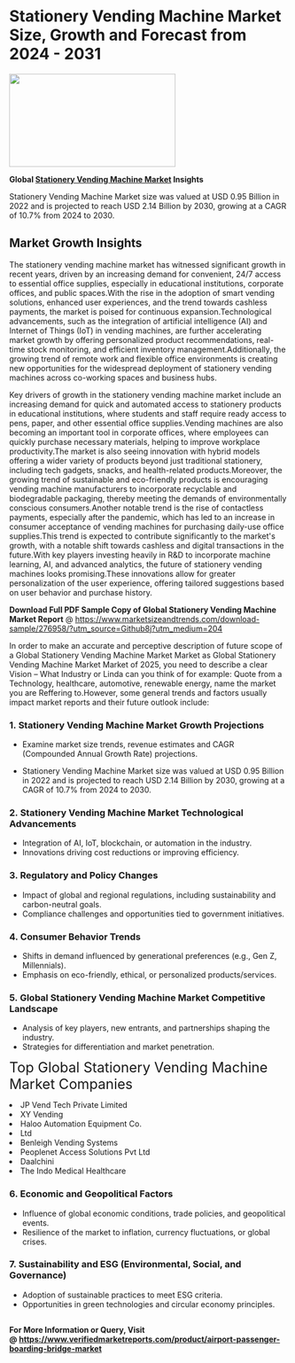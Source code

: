 <H1>Stationery Vending Machine Market Size, Growth and Forecast from 2024 - 2031</H1><img class="aligncenter size-medium wp-image-584254" src="https://thirdeyenews.in/wp-content/uploads/2024/09/Global-Market-Research-300x168.jpeg" alt="" width="300" height="168" /><p><strong>Global&nbsp;<a href="https://www.marketsizeandtrends.com/download-sample/276958/?utm_source=Github8j?utm_medium=204">Stationery Vending Machine Market</a> Insights</strong></p><p>Stationery Vending Machine Market size was valued at USD 0.95 Billion in 2022 and is projected to reach USD 2.14 Billion by 2030, growing at a CAGR of 10.7% from 2024 to 2030.</p><p><h2>Market Growth Insights</h2> <p>The stationery vending machine market has witnessed significant growth in recent years, driven by an increasing demand for convenient, 24/7 access to essential office supplies, especially in educational institutions, corporate offices, and public spaces.With the rise in the adoption of smart vending solutions, enhanced user experiences, and the trend towards cashless payments, the market is poised for continuous expansion.Technological advancements, such as the integration of artificial intelligence (AI) and Internet of Things (IoT) in vending machines, are further accelerating market growth by offering personalized product recommendations, real-time stock monitoring, and efficient inventory management.Additionally, the growing trend of remote work and flexible office environments is creating new opportunities for the widespread deployment of stationery vending machines across co-working spaces and business hubs.</p> <p>Key drivers of growth in the stationery vending machine market include an increasing demand for quick and automated access to stationery products in educational institutions, where students and staff require ready access to pens, paper, and other essential office supplies.Vending machines are also becoming an important tool in corporate offices, where employees can quickly purchase necessary materials, helping to improve workplace productivity.The market is also seeing innovation with hybrid models offering a wider variety of products beyond just traditional stationery, including tech gadgets, snacks, and health-related products.Moreover, the growing trend of sustainable and eco-friendly products is encouraging vending machine manufacturers to incorporate recyclable and biodegradable packaging, thereby meeting the demands of environmentally conscious consumers.Another notable trend is the rise of contactless payments, especially after the pandemic, which has led to an increase in consumer acceptance of vending machines for purchasing daily-use office supplies.This trend is expected to contribute significantly to the market's growth, with a notable shift towards cashless and digital transactions in the future.With key players investing heavily in R&D to incorporate machine learning, AI, and advanced analytics, the future of stationery vending machines looks promising.These innovations allow for greater personalization of the user experience, offering tailored suggestions based on user behavior and purchase history.<p><span class=""><strong>Download Full PDF Sample Copy of Global Stationery Vending Machine Market Report</strong> @ <a href="https://www.marketsizeandtrends.com/download-sample/276958/?utm_source=Github8j?utm_medium=204" target="_blank">https://www.marketsizeandtrends.com/download-sample/276958/?utm_source=Github8j?utm_medium=204</a></span></p><p>In order to make an accurate and perceptive description of future scope of a Global&nbsp;Stationery Vending Machine Market Market as Global&nbsp;Stationery Vending Machine Market Market of 2025, you need to describe a clear Vision &ndash; What Industry or Linda can you think of for example: Quote from a Technology, healthcare, automotive, renewable energy, name the market you are Reffering to.However, some general trends and factors usually impact market reports and their future outlook include:</p><h3>1.&nbsp;<strong>Stationery Vending Machine Market Growth Projections</strong></h3><ul><li>Examine market size trends, revenue estimates and CAGR (Compounded Annual Growth Rate) projections.</li><li><p>Stationery Vending Machine Market size was valued at USD 0.95 Billion in 2022 and is projected to reach USD 2.14 Billion by 2030, growing at a CAGR of 10.7% from 2024 to 2030.</p></li></ul><h3>2.&nbsp;<strong>Stationery Vending Machine Market Technological Advancements</strong></h3><ul><li>Integration of AI, IoT, blockchain, or automation in the industry.</li><li>Innovations driving cost reductions or improving efficiency.</li></ul><h3>3.&nbsp;<strong>Regulatory and Policy Changes</strong></h3><ul><li>Impact of global and regional regulations, including sustainability and carbon-neutral goals.</li><li>Compliance challenges and opportunities tied to government initiatives.</li></ul><h3>4.&nbsp;<strong>Consumer Behavior Trends</strong></h3><ul><li>Shifts in demand influenced by generational preferences (e.g., Gen Z, Millennials).</li><li>Emphasis on eco-friendly, ethical, or personalized products/services.</li></ul><h3>5.&nbsp;<strong>Global Stationery Vending Machine Market Competitive Landscape</strong></h3><ul><li>Analysis of key players, new entrants, and partnerships shaping the industry.</li><li>Strategies for differentiation and market penetration.</li></ul><p data-pm-slice="1 1 []"><span style="color: inherit; font-family: inherit; font-size: 25px;">Top Global Stationery Vending Machine Market Companies</span></p><div class="" data-test-id=""><p><li>JP Vend Tech Private Limited</li><li> XY Vending</li><li> Haloo Automation Equipment Co.</li><li> Ltd</li><li> Benleigh Vending Systems</li><li> Peoplenet Access Solutions Pvt Ltd</li><li> Daalchini</li><li> The Indo Medical Healthcare</li></p></div><h3>6.&nbsp;<strong>Economic and Geopolitical Factors</strong></h3><ul><li>Influence of global economic conditions, trade policies, and geopolitical events.</li><li>Resilience of the market to inflation, currency fluctuations, or global crises.</li></ul><h3>7.&nbsp;<strong>Sustainability and ESG (Environmental, Social, and Governance)</strong></h3><ul><li>Adoption of sustainable practices to meet ESG criteria.</li><li>Opportunities in green technologies and circular economy principles.</li></ul><h2><strong style="font-size: 14px;">For More Information or Query, Visit @&nbsp;</strong><a style="background-color: #ffffff; font-size: 14px;" href="https://www.marketsizeandtrends.com/report/stationery-vending-machine-market/" target="_blank">https://www.verifiedmarketreports.com/product/airport-passenger-boarding-bridge-market</a></h2>